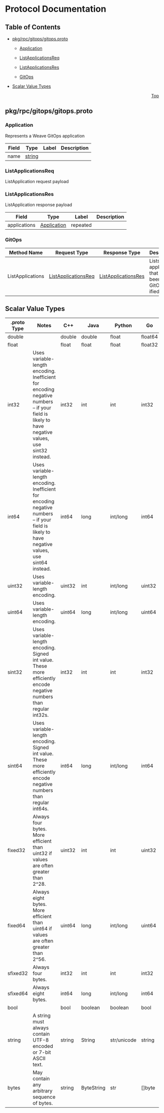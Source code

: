 # Protocol Documentation
<a name="top"></a>

## Table of Contents

- [pkg/rpc/gitops/gitops.proto](#pkg/rpc/gitops/gitops.proto)
    - [Application](#gitops.Application)
    - [ListApplicationsReq](#gitops.ListApplicationsReq)
    - [ListApplicationsRes](#gitops.ListApplicationsRes)
  
    - [GitOps](#gitops.GitOps)
  
- [Scalar Value Types](#scalar-value-types)



<a name="pkg/rpc/gitops/gitops.proto"></a>
<p align="right"><a href="#top">Top</a></p>

## pkg/rpc/gitops/gitops.proto



<a name="gitops.Application"></a>

### Application
Represents a Weave GitOps application


| Field | Type | Label | Description |
| ----- | ---- | ----- | ----------- |
| name | [string](#string) |  |  |






<a name="gitops.ListApplicationsReq"></a>

### ListApplicationsReq
ListApplication request payload






<a name="gitops.ListApplicationsRes"></a>

### ListApplicationsRes
ListApplication response payload


| Field | Type | Label | Description |
| ----- | ---- | ----- | ----------- |
| applications | [Application](#gitops.Application) | repeated |  |





 

 

 


<a name="gitops.GitOps"></a>

### GitOps


| Method Name | Request Type | Response Type | Description |
| ----------- | ------------ | ------------- | ------------|
| ListApplications | [ListApplicationsReq](#gitops.ListApplicationsReq) | [ListApplicationsRes](#gitops.ListApplicationsRes) | Lists the applications that have been GitOps-ified |

 



## Scalar Value Types

| .proto Type | Notes | C++ | Java | Python | Go | C# | PHP | Ruby |
| ----------- | ----- | --- | ---- | ------ | -- | -- | --- | ---- |
| <a name="double" /> double |  | double | double | float | float64 | double | float | Float |
| <a name="float" /> float |  | float | float | float | float32 | float | float | Float |
| <a name="int32" /> int32 | Uses variable-length encoding. Inefficient for encoding negative numbers – if your field is likely to have negative values, use sint32 instead. | int32 | int | int | int32 | int | integer | Bignum or Fixnum (as required) |
| <a name="int64" /> int64 | Uses variable-length encoding. Inefficient for encoding negative numbers – if your field is likely to have negative values, use sint64 instead. | int64 | long | int/long | int64 | long | integer/string | Bignum |
| <a name="uint32" /> uint32 | Uses variable-length encoding. | uint32 | int | int/long | uint32 | uint | integer | Bignum or Fixnum (as required) |
| <a name="uint64" /> uint64 | Uses variable-length encoding. | uint64 | long | int/long | uint64 | ulong | integer/string | Bignum or Fixnum (as required) |
| <a name="sint32" /> sint32 | Uses variable-length encoding. Signed int value. These more efficiently encode negative numbers than regular int32s. | int32 | int | int | int32 | int | integer | Bignum or Fixnum (as required) |
| <a name="sint64" /> sint64 | Uses variable-length encoding. Signed int value. These more efficiently encode negative numbers than regular int64s. | int64 | long | int/long | int64 | long | integer/string | Bignum |
| <a name="fixed32" /> fixed32 | Always four bytes. More efficient than uint32 if values are often greater than 2^28. | uint32 | int | int | uint32 | uint | integer | Bignum or Fixnum (as required) |
| <a name="fixed64" /> fixed64 | Always eight bytes. More efficient than uint64 if values are often greater than 2^56. | uint64 | long | int/long | uint64 | ulong | integer/string | Bignum |
| <a name="sfixed32" /> sfixed32 | Always four bytes. | int32 | int | int | int32 | int | integer | Bignum or Fixnum (as required) |
| <a name="sfixed64" /> sfixed64 | Always eight bytes. | int64 | long | int/long | int64 | long | integer/string | Bignum |
| <a name="bool" /> bool |  | bool | boolean | boolean | bool | bool | boolean | TrueClass/FalseClass |
| <a name="string" /> string | A string must always contain UTF-8 encoded or 7-bit ASCII text. | string | String | str/unicode | string | string | string | String (UTF-8) |
| <a name="bytes" /> bytes | May contain any arbitrary sequence of bytes. | string | ByteString | str | []byte | ByteString | string | String (ASCII-8BIT) |

